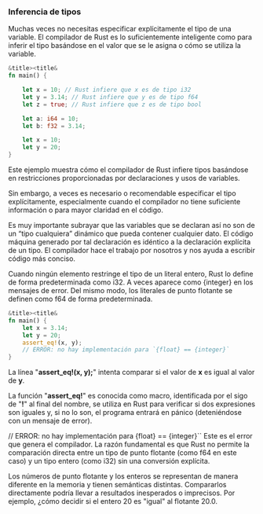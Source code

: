 ### Inferencia de tipos

Muchas veces no necesitas especificar explícitamente el tipo de una variable. El compilador de Rust es lo suficientemente inteligente como para inferir el tipo basándose en el valor que se le asigna o cómo se utiliza la variable.

```rust
&title><title&
fn main() {

    let x = 10; // Rust infiere que x es de tipo i32
    let y = 3.14; // Rust infiere que y es de tipo f64
    let z = true; // Rust infiere que z es de tipo bool

    let a: i64 = 10;
    let b: f32 = 3.14;

    let x = 10;
    let y = 20;
}
```

Este ejemplo muestra cómo el compilador de Rust infiere tipos basándose en restricciones proporcionadas por declaraciones y usos de variables.

Sin embargo, a veces es necesario o recomendable especificar el tipo explícitamente, especialmente cuando el compilador no tiene suficiente información o para mayor claridad en el código.

Es muy importante subrayar que las variables que se declaran así no son de un “tipo cualquiera” dinámico que pueda contener cualquier dato. El código máquina generado por tal declaración es idéntico a la declaración explícita de un tipo. El compilador hace el trabajo por nosotros y nos ayuda a escribir código más conciso.

Cuando ningún elemento restringe el tipo de un literal entero, Rust lo define de forma predeterminada como i32. A veces aparece como {integer} en los mensajes de error. Del mismo modo, los literales de punto flotante se definen como f64 de forma predeterminada.

```rust
&title><title&
fn main() {
    let x = 3.14;
    let y = 20;
    assert_eq!(x, y);
    // ERROR: no hay implementación para `{float} == {integer}`
}
```

La línea "**assert_eq!(x, y);**" intenta comparar si el valor de **x** es igual al valor de **y**. 

La función "**assert_eq!**"  es conocida como macro, identificada por el sigo de "**!**" al final del nombre, se utiliza en Rust para verificar si dos expresiones son iguales y, si no lo son, el programa entrará en pánico (deteniéndose con un mensaje de error).

// ERROR: no hay implementación para \{float} == {integer}``
Este es el error que genera el compilador. La razón fundamental es que Rust no permite la comparación directa entre un tipo de punto flotante (como f64 en este caso) y un tipo entero (como i32) sin una conversión explícita.

Los números de punto flotante y los enteros se representan de manera diferente en la memoria y tienen semánticas distintas. Compararlos directamente podría llevar a resultados inesperados o imprecisos. Por ejemplo, ¿cómo decidir si el entero 20 es "igual" al flotante 20.0.